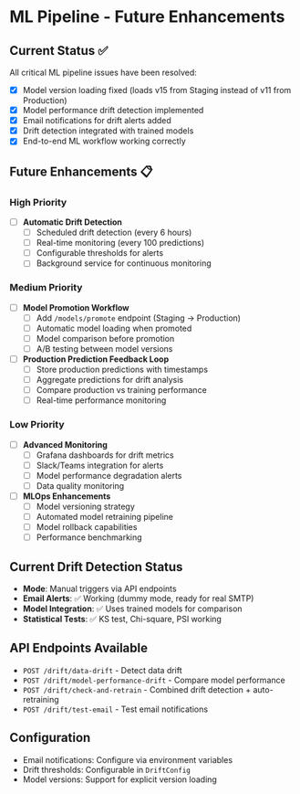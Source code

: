 # ML Pipeline - Future Enhancements

## Current Status ✅
All critical ML pipeline issues have been resolved:
- [x] Model version loading fixed (loads v15 from Staging instead of v11 from Production)
- [x] Model performance drift detection implemented
- [x] Email notifications for drift alerts added
- [x] Drift detection integrated with trained models
- [x] End-to-end ML workflow working correctly

## Future Enhancements 📋

### High Priority
- [ ] **Automatic Drift Detection**
  - [ ] Scheduled drift detection (every 6 hours)
  - [ ] Real-time monitoring (every 100 predictions)
  - [ ] Configurable thresholds for alerts
  - [ ] Background service for continuous monitoring

### Medium Priority
- [ ] **Model Promotion Workflow**
  - [ ] Add `/models/promote` endpoint (Staging → Production)
  - [ ] Automatic model loading when promoted
  - [ ] Model comparison before promotion
  - [ ] A/B testing between model versions

- [ ] **Production Prediction Feedback Loop**
  - [ ] Store production predictions with timestamps
  - [ ] Aggregate predictions for drift analysis
  - [ ] Compare production vs training performance
  - [ ] Real-time performance monitoring

### Low Priority
- [ ] **Advanced Monitoring**
  - [ ] Grafana dashboards for drift metrics
  - [ ] Slack/Teams integration for alerts
  - [ ] Model performance degradation alerts
  - [ ] Data quality monitoring

- [ ] **MLOps Enhancements**
  - [ ] Model versioning strategy
  - [ ] Automated model retraining pipeline
  - [ ] Model rollback capabilities
  - [ ] Performance benchmarking

## Current Drift Detection Status
- **Mode**: Manual triggers via API endpoints
- **Email Alerts**: ✅ Working (dummy mode, ready for real SMTP)
- **Model Integration**: ✅ Uses trained models for comparison
- **Statistical Tests**: ✅ KS test, Chi-square, PSI working

## API Endpoints Available
- `POST /drift/data-drift` - Detect data drift
- `POST /drift/model-performance-drift` - Compare model performance  
- `POST /drift/check-and-retrain` - Combined drift detection + auto-retraining
- `POST /drift/test-email` - Test email notifications

## Configuration
- Email notifications: Configure via environment variables
- Drift thresholds: Configurable in `DriftConfig`
- Model versions: Support for explicit version loading
